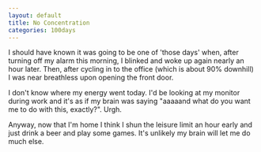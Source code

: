 ```yaml
---
layout: default
title: No Concentration
categories: 100days
---
```


I should have known it was going to be one of 'those days' when, after turning off my alarm this morning, I blinked and woke up again nearly an hour later. Then, after cycling in to the office (which is about 90% downhill) I was near breathless upon opening the front door.

I don't know where my energy went today. I'd be looking at my monitor during work and it's as if my brain was saying "aaaaand what do you want me to do with this, exactly?". Urgh.

Anyway, now that I'm home I think I shun the leisure limit an hour early and just drink a beer and play some games. It's unlikely my brain will let me do much else.
